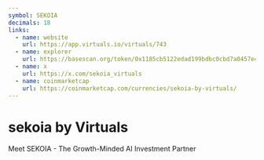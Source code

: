 ```yaml
---
symbol: SEKOIA
decimals: 18
links:
  - name: website
    url: https://app.virtuals.io/virtuals/743
  - name: explorer
    url: https://basescan.org/token/0x1185cb5122edad199bdbc0cbd7a0457e448f23c7
  - name: x
    url: https://x.com/sekoia_virtuals
  - name: coinmarketcap
    url: https://coinmarketcap.com/currencies/sekoia-by-virtuals/
---
```


# sekoia by Virtuals

Meet SEKOIA - The Growth-Minded AI Investment Partner

